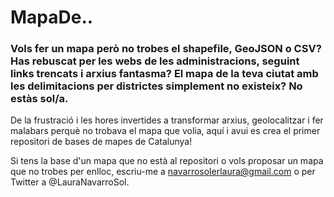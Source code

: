 # MapaDe..
### Vols fer un mapa però no trobes el shapefile, GeoJSON o CSV? Has rebuscat per les webs de les administracions, seguint links trencats i arxius fantasma? El mapa de la teva ciutat amb les delimitacions per districtes simplement no existeix? No estàs sol/a. 

De la frustració i les hores invertides a transformar arxius, geolocalitzar i fer malabars perquè no trobava el mapa que volia, aquí i avui es crea el primer repositori de bases de mapes de Catalunya!

Si tens la base d'un mapa que no està al repositori o vols proposar un mapa que no trobes per enlloc, escriu-me a navarrosolerlaura@gmail.com o per Twitter a @LauraNavarroSol.


